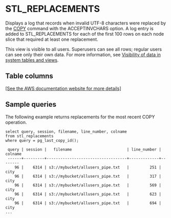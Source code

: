# STL\_REPLACEMENTS<a name="r_STL_REPLACEMENTS"></a>

Displays a log that records when invalid UTF\-8 characters were replaced by the [COPY](r_COPY.md) command with the ACCEPTINVCHARS option\. A log entry is added to STL\_REPLACEMENTS for each of the first 100 rows on each node slice that required at least one replacement\. 

This view is visible to all users\. Superusers can see all rows; regular users can see only their own data\. For more information, see [Visibility of data in system tables and views](c_visibility-of-data.md)\.

## Table columns<a name="r_STL_REPLACEMENTS-table-columns2"></a>

[\[See the AWS documentation website for more details\]](http://docs.aws.amazon.com/redshift/latest/dg/r_STL_REPLACEMENTS.html)

## Sample queries<a name="r_STL_REPLACEMENTS-sample-queries"></a>

The following example returns replacements for the most recent COPY operation\. 

```
select query, session, filename, line_number, colname
from stl_replacements
where query = pg_last_copy_id();

 query | session |   filename                        | line_number | colname
 ------+---------+-----------------------------------+-------------+--------
    96 |    6314 | s3://mybucket/allusers_pipe.txt   |         251 | city
    96 |    6314 | s3://mybucket/allusers_pipe.txt   |         317 | city
    96 |    6314 | s3://mybucket/allusers_pipe.txt   |         569 | city
    96 |    6314 | s3://mybucket/allusers_pipe.txt   |         623 | city
    96 |    6314 | s3://mybucket/allusers_pipe.txt   |         694 | city
...
```